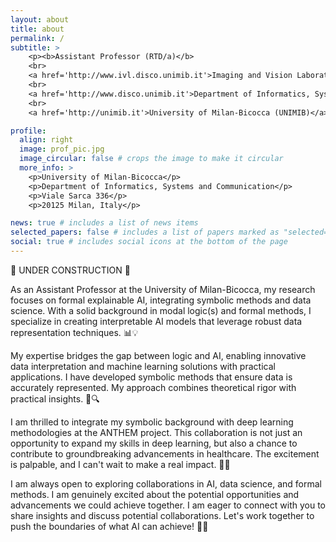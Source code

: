 ```yaml
---
layout: about
title: about
permalink: /
subtitle: >
    <p><b>Assistant Professor (RTD/a)</b>
    <br>
    <a href='http://www.ivl.disco.unimib.it'>Imaging and Vision Laboratory (IVL)</a>
    <br>
    <a href='http://www.disco.unimib.it'>Department of Informatics, Systems and Communication (DISCo)</a>
    <br>
    <a href='http://unimib.it'>University of Milan-Bicocca (UNIMIB)</a>

profile:
  align: right
  image: prof_pic.jpg
  image_circular: false # crops the image to make it circular
  more_info: >
    <p>University of Milan-Bicocca</p>
    <p>Department of Informatics, Systems and Communication</p>
    <p>Viale Sarca 336</p>
    <p>20125 Milan, Italy</p>

news: true # includes a list of news items
selected_papers: false # includes a list of papers marked as "selected={true}"
social: true # includes social icons at the bottom of the page
---
```


<!--- _pages/about.md --->
:construction_worker: UNDER CONSTRUCTION :construction_worker:

As an Assistant Professor at the University of Milan-Bicocca, my research focuses on formal explainable AI, integrating symbolic methods and data science. With a solid background in modal logic(s) and formal methods, I specialize in creating interpretable AI models that leverage robust data representation techniques. 📊💡

My expertise bridges the gap between logic and AI, enabling innovative data interpretation and machine learning solutions with practical applications. I have developed symbolic methods that ensure data is accurately represented. My approach combines theoretical rigor with practical insights. 🤖🔍

I am thrilled to integrate my symbolic background with deep learning methodologies at the ANTHEM project. This collaboration is not just an opportunity to expand my skills in deep learning, but also a chance to contribute to groundbreaking advancements in healthcare. The excitement is palpable, and I can't wait to make a real impact. 🏥🚀

I am always open to exploring collaborations in AI, data science, and formal methods. I am genuinely excited about the potential opportunities and advancements we could achieve together. I am eager to connect with you to share insights and discuss potential collaborations. Let's work together to push the boundaries of what AI can achieve! 🤝🌟